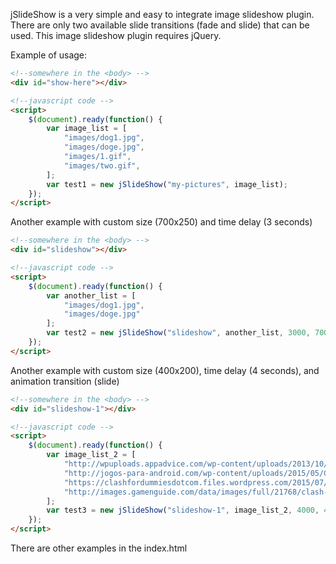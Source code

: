 jSlideShow is a very simple and easy to integrate image slideshow plugin. There are only two available slide transitions (fade and slide) that can be used. This image slideshow plugin requires jQuery.

Example of usage:
```html
<!--somewhere in the <body> -->
<div id="show-here"></div>

<!--javascript code -->
<script>
	$(document).ready(function() {
		var image_list = [
			"images/dog1.jpg",
			"images/doge.jpg",
			"images/1.gif",
			"images/two.gif",
		];
		var test1 = new jSlideShow("my-pictures", image_list);
	});
</script>
```

Another example with custom size (700x250) and time delay (3 seconds)
```html
<!--somewhere in the <body> -->
<div id="slideshow"></div>

<!--javascript code -->
<script>
	$(document).ready(function() {
		var another_list = [
			"images/dog1.jpg",
			"images/doge.jpg"
		];
		var test2 = new jSlideShow("slideshow", another_list, 3000, 700, 250);
	});
</script>
```

Another example with custom size (400x200), time delay (4 seconds), and animation transition (slide)
```html
<!--somewhere in the <body> -->
<div id="slideshow-1"></div>

<!--javascript code -->
<script>
	$(document).ready(function() {
		var image_list_2 = [
			"http://wpuploads.appadvice.com/wp-content/uploads/2013/10/Clash-of-Clans-for-iPad-1.jpg",
			"http://jogos-para-android.com/wp-content/uploads/2015/05/Clash-of-Clans-e1392659745720.png",
			"https://clashfordummiesdotcom.files.wordpress.com/2015/07/clash-of-clans-wallpaper-7.png",
			"http://images.gamenguide.com/data/images/full/21768/clash-of-clans.jpg?w=720",
		];
		var test3 = new jSlideShow("slideshow-1", image_list_2, 4000, 400, 200, "slide");
	});
</script>
```

There are other examples in the index.html
